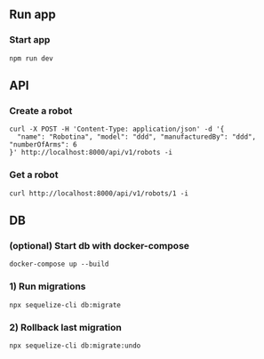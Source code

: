 ## Run app

### Start app

```
npm run dev
```

## API

### Create a robot

```
curl -X POST -H 'Content-Type: application/json' -d '{
  "name": "Robotina", "model": "ddd", "manufacturedBy": "ddd", "numberOfArms": 6
}' http://localhost:8000/api/v1/robots -i
```

### Get a robot

```
curl http://localhost:8000/api/v1/robots/1 -i
```

## DB

### (optional) Start db with docker-compose

```
docker-compose up --build
```

### 1) Run migrations

```
npx sequelize-cli db:migrate
```

### 2) Rollback last migration

```
npx sequelize-cli db:migrate:undo
```
